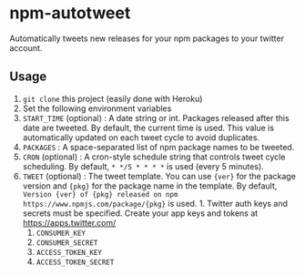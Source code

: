 # npm-autotweet

Automatically tweets new releases for your npm packages to your twitter account.

## Usage

1. `git clone` this project (easily done with Heroku)
1. Set the following environment variables
  1. `START_TIME` (optional) : A date string or int.  Packages released after this date are tweeted.  By default, the current time is used.  This value is automatically updated on each tweet cycle to avoid duplicates.
  1. `PACKAGES` : A space-separated list of npm package names to be tweeted.
  1. `CRON` (optional) : A cron-style schedule string that controls tweet cycle scheduling.  By
  default, `* */5 * * * *` is used (every 5 minutes).
  1. `TWEET` (optional) : The tweet template.  You can use `{ver}` for the package version and `{pkg}` for the package name in the template.  By default, `Version {ver} of {pkg} released on npm https://www.npmjs.com/package/{pkg}` is used.
    1. Twitter auth keys and secrets must be specified.  Create your app keys and tokens at https://apps.twitter.com/
      1. `CONSUMER_KEY`
      1. `CONSUMER_SECRET`
      1. `ACCESS_TOKEN_KEY`
      1. `ACCESS_TOKEN_SECRET`
